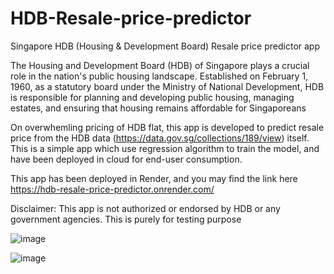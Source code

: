 # HDB-Resale-price-predictor
Singapore HDB (Housing &amp; Development Board) Resale price predictor app

The Housing and Development Board (HDB) of Singapore plays a crucial role in the nation's public housing landscape. Established on February 1, 1960, as a statutory board under the Ministry of National Development, HDB is responsible for planning and developing public housing, managing estates, and ensuring that housing remains affordable for Singaporeans

On overwhemling pricing of HDB flat, this app is developed to predict resale price from the HDB data (https://data.gov.sg/collections/189/view) itself. This is a simple app which use regression algorithm to train the model, and have been deployed in cloud for end-user consumption.

This app has been deployed in Render, and you may find the link here https://hdb-resale-price-predictor.onrender.com/

Disclaimer: This app is not authorized or endorsed by HDB or any government agencies. This is purely for testing purpose

![image](https://github.com/user-attachments/assets/3c7d3719-4769-4888-9382-d2a023c380d0)

![image](https://github.com/user-attachments/assets/b697ac5b-8bbd-47d8-afdd-41dd2d6b3f65)
